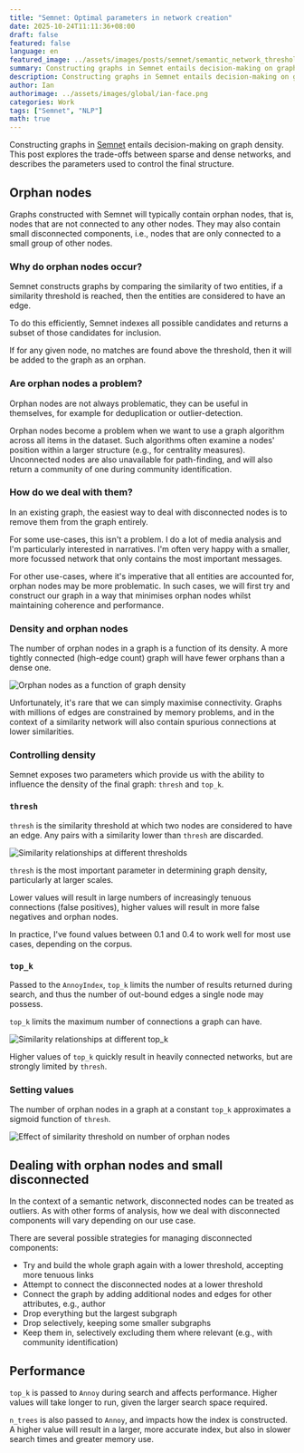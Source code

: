 ```yaml
---
title: "Semnet: Optimal parameters in network creation"
date: 2025-10-24T11:11:36+08:00
draft: false
featured: false
language: en
featured_image: ../assets/images/posts/semnet/semantic_network_thresholds.png
summary: Constructing graphs in Semnet entails decision-making on graph density. This post explores the trade-offs between sparse and dense structures, and describes the parameters used to control the final structure.
description: Constructing graphs in Semnet entails decision-making on graph density. This post explores the trade-offs between sparse and dense structures, and describes the parameters used to control the final structure.
author: Ian
authorimage: ../assets/images/global/ian-face.png
categories: Work
tags: ["Semnet", "NLP"]
math: true
---
```


Constructing graphs in [Semnet](https://github.com/specialprocedures/semnet) entails decision-making on graph density. This post explores the trade-offs between sparse and dense networks, and describes the parameters used to control the final structure.

## Orphan nodes

Graphs constructed with Semnet will typically contain orphan nodes, that is, nodes that are not connected to any other nodes. They may also contain small disconnected components, i.e., nodes that are only connected to a small group of other nodes.

### Why do orphan nodes occur?

Semnet constructs graphs by comparing the similarity of two entities, if a similarity threshold is reached, then the entities are considered to have an edge.

To do this efficiently, Semnet indexes all possible candidates and returns a subset of those candidates for inclusion.

If for any given node, no matches are found above the threshold, then it will be added to the graph as an orphan.

### Are orphan nodes a problem?

Orphan nodes are not always problematic, they can be useful in themselves, for example for deduplication or outlier-detection.

Orphan nodes become a problem when we want to use a graph algorithm across all items in the dataset. Such algorithms often examine a nodes' position within a larger structure (e.g., for centrality measures). Unconnected nodes are also unavailable for path-finding, and will also return a community of one during community identification.

### How do we deal with them?

In an existing graph, the easiest way to deal with disconnected nodes is to remove them from the graph entirely.

For some use-cases, this isn't a problem. I do a lot of media analysis and I'm particularly interested in narratives. I'm often very happy with a smaller, more focussed network that only contains the most important messages.

For other use-cases, where it's imperative that all entities are accounted for, orphan nodes may be more problematic. In such cases, we will first try and construct our graph in a way that minimises orphan nodes whilst maintaining coherence and performance.

### Density and orphan nodes

The number of orphan nodes in a graph is a function of its density. A more tightly connected (high-edge count) graph will have fewer orphans than a dense one.

![Orphan nodes as a function of graph density](images/posts/semnet/orphan_nodes_vs_edges.png)

Unfortunately, it's rare that we can simply maximise connectivity. Graphs with millions of edges are constrained by memory problems, and in the context of a similarity network will also contain spurious connections at lower similarities.

### Controlling density

Semnet exposes two parameters which provide us with the ability to influence the density of the final graph: `thresh` and `top_k`.

### `thresh`

`thresh` is the similarity threshold at which two nodes are considered to have an edge. Any pairs with a similarity lower than `thresh` are discarded.

![Similarity relationships at different thresholds](images/posts/semnet/semantic_network_thresholds.png)

`thresh` is the most important parameter in determining graph density, particularly at larger scales.

Lower values will result in large numbers of increasingly tenuous connections (false positives), higher values will result in more false negatives and orphan nodes.

In practice, I've found values between 0.1 and 0.4 to work well for most use cases, depending on the corpus.

### `top_k`

Passed to the `AnnoyIndex`, `top_k` limits the number of results returned during search, and thus the number of out-bound edges a single node may possess.

`top_k` limits the maximum number of connections a graph can have.

![Similarity relationships at different top_k](images/posts/semnet/semantic_network_top_k.png)

Higher values of `top_k` quickly result in heavily connected networks, but are strongly limited by `thresh`.

### Setting values

The number of orphan nodes in a graph at a constant `top_k` approximates a sigmoid function of `thresh`.

![Effect of similarity threshold on number of orphan nodes](images/posts/semnet/orphan_nodes_vs_threshold.png)

## Dealing with orphan nodes and small disconnected

In the context of a semantic network, disconnected nodes can be treated as outliers. As with other forms of analysis, how we deal with disconnected components will vary depending on our use case.

There are several possible strategies for managing disconnected components:

- Try and build the whole graph again with a lower threshold, accepting more tenuous links
- Attempt to connect the disconnected nodes at a lower threshold
- Connect the graph by adding additional nodes and edges for other attributes, e.g., author
- Drop everything but the largest subgraph
- Drop selectively, keeping some smaller subgraphs
- Keep them in, selectively excluding them where relevant (e.g., with community identification)

## Performance

`top_k` is passed to `Annoy` during search and affects performance. Higher values will take longer to run, given the larger search space required.

`n_trees` is also passed to `Annoy`, and impacts how the index is constructed. A higher value will result in a larger, more accurate index, but also in slower search times and greater memory use.
